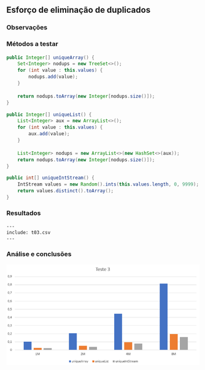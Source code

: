 ## Esforço de eliminação de duplicados

### Observações

### Métodos a testar

```{.java caption="Eliminação dos duplicados através de um array de inteiros"}
public Integer[] uniqueArray() {
    Set<Integer> nodups = new TreeSet<>();
    for (int value : this.values) {
        nodups.add(value);
    }

    return nodups.toArray(new Integer[nodups.size()]);
}
```

```{.java caption="Eliminação dos duplicados através de uma lista de inteiros"}
public Integer[] uniqueList() {
    List<Integer> aux = new ArrayList<>();
    for (int value : this.values) {
        aux.add(value);
    }

    List<Integer> nodups = new ArrayList<>(new HashSet<>(aux));
    return nodups.toArray(new Integer[nodups.size()]);
}
```

```{.java caption="Eliminação dos duplicados através de uma stream de inteiros"}
public int[] uniqueIntStream() {
    IntStream values = new Random().ints(this.values.length, 0, 9999);
    return values.distinct().toArray();
}
```

### Resultados

```table
---
include: t03.csv
---
```

### Análise e conclusões

![Representação gráfica destes resultados](charts/t03.PNG)
